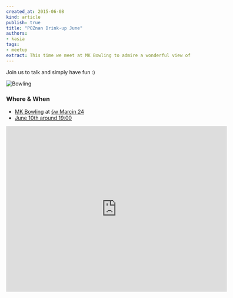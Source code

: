 ```yaml
---
created_at: 2015-06-08
kind: article
publish: true
title: "POZnan Drink-up June"
authors:
- kasia
tags:
- meetup
extract: This time we meet at MK Bowling to admire a wonderful view of Poznań roofs.
---
```

Join us to talk and simply have fun :)

![Bowling](/assets/images/blog/Bowling.jpg "Bowling")

### Where & When

 * [MK Bowling][1] at [św Marcin 24][2]
 * <a href="http://www.google.com/calendar/event?action=TEMPLATE&text=Nukomeet%20Meetup&dates=20150610T170000Z/20150610T230000Z&details=Nukomeet%20Drink-up%20June&location=%C5%9Bw%20Marcin%2024%2C%20Pozna%C5%84"> June 10th around 19:00</a> 
 <iframe src="https://www.google.com/maps/embed?pb=!1m14!1m8!1m3!1d19467.509961441316!2d16.903342796112078!3d52.416847526171935!3m2!1i1024!2i768!4f13.1!3m3!1m2!1s0x0%3A0x5b01974032e37a4b!2sGaleria+MM!5e0!3m2!1sen!2spl!4v1433793437385" width="600" height="450" frameborder="0" style="border:0"></iframe>
 


[1]:http://www.mkbowling.pl/start-poznan
[2]:https://goo.gl/maps/BdvBc
